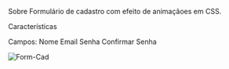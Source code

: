 Sobre
Formulário de cadastro com efeito de animaçãoes em CSS.

Características

Campos:
Nome
Email
Senha
Confirmar Senha



![Form-Cad](https://user-images.githubusercontent.com/27660298/156299483-3ba8fbef-47e0-4bf9-a22b-4c95b666f905.gif)
